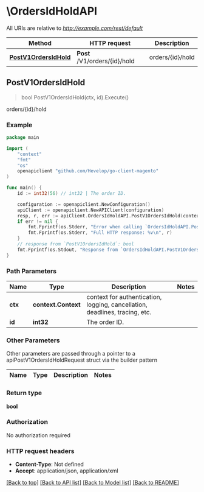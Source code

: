 # \OrdersIdHoldAPI

All URIs are relative to *http://example.com/rest/default*

Method | HTTP request | Description
------------- | ------------- | -------------
[**PostV1OrdersIdHold**](OrdersIdHoldAPI.md#PostV1OrdersIdHold) | **Post** /V1/orders/{id}/hold | orders/{id}/hold



## PostV1OrdersIdHold

> bool PostV1OrdersIdHold(ctx, id).Execute()

orders/{id}/hold



### Example

```go
package main

import (
	"context"
	"fmt"
	"os"
	openapiclient "github.com/Hevelop/go-client-magento"
)

func main() {
	id := int32(56) // int32 | The order ID.

	configuration := openapiclient.NewConfiguration()
	apiClient := openapiclient.NewAPIClient(configuration)
	resp, r, err := apiClient.OrdersIdHoldAPI.PostV1OrdersIdHold(context.Background(), id).Execute()
	if err != nil {
		fmt.Fprintf(os.Stderr, "Error when calling `OrdersIdHoldAPI.PostV1OrdersIdHold``: %v\n", err)
		fmt.Fprintf(os.Stderr, "Full HTTP response: %v\n", r)
	}
	// response from `PostV1OrdersIdHold`: bool
	fmt.Fprintf(os.Stdout, "Response from `OrdersIdHoldAPI.PostV1OrdersIdHold`: %v\n", resp)
}
```

### Path Parameters


Name | Type | Description  | Notes
------------- | ------------- | ------------- | -------------
**ctx** | **context.Context** | context for authentication, logging, cancellation, deadlines, tracing, etc.
**id** | **int32** | The order ID. | 

### Other Parameters

Other parameters are passed through a pointer to a apiPostV1OrdersIdHoldRequest struct via the builder pattern


Name | Type | Description  | Notes
------------- | ------------- | ------------- | -------------


### Return type

**bool**

### Authorization

No authorization required

### HTTP request headers

- **Content-Type**: Not defined
- **Accept**: application/json, application/xml

[[Back to top]](#) [[Back to API list]](../README.md#documentation-for-api-endpoints)
[[Back to Model list]](../README.md#documentation-for-models)
[[Back to README]](../README.md)

